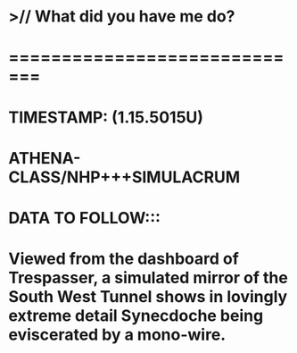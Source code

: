 # >// What did you have me do?
#
# =============================
# 
# TIMESTAMP: (1.15.5015U)
# ATHENA-CLASS/NHP+++SIMULACRUM
# DATA TO FOLLOW:::
#
# Viewed from the dashboard of Trespasser, a simulated mirror of the South West Tunnel shows in lovingly extreme detail Synecdoche being eviscerated by a mono-wire.